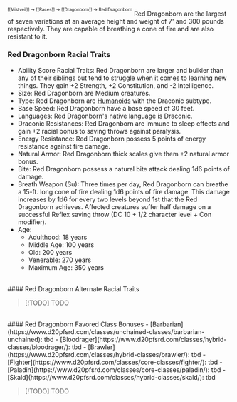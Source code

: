 <sup><sup>[[Mistveil]] → [[Races]] → [[Dragonborn]] → Red Dragonborn</sup></sup>
Red Dragonborn are the largest of seven variations at an average height and weight of 7' and 300 pounds respectively. They are capable of breathing a cone of fire and are also resistant to it.
<br>
### Red Dragonborn Racial Traits
- Ability Score Racial Traits: Red Dragonborn are larger and bulkier than any of their siblings but tend to struggle when it comes to learning new things. They gain +2 Strength, +2 Constitution, and -2 Intelligence.
- Size: Red Dragonborn are Medium creatures.
- Type: Red Dragonborn are [Humanoids](http://www.d20pfsrd.com/bestiary/rules-for-monsters/creature-types#TOC-Humanoid) with the Draconic subtype.
- Base Speed: Red Dragonborn have a base speed of 30 feet.
- Languages: Red Dragonborn's native language is Draconic.
- Draconic Resistances: Red Dragonborn are immune to sleep effects and gain +2 racial bonus to saving throws against paralysis.
- Energy Resistance: Red Dragonborn possess 5 points of energy resistance against fire damage.
- Natural Armor: Red Dragonborn thick scales give them +2 natural armor bonus.
- Bite: Red Dragonborn possess a natural bite attack dealing 1d6 points of damage.
- Breath Weapon (Su): Three times per day, Red Dragonborn can breathe a 15-ft. long cone of fire dealing 1d6 points of fire damage. This damage increases by 1d6 for every two levels beyond 1st that the Red Dragonborn achieves. Affected creatures suffer half damage on a successful Reflex saving throw (DC 10 + 1/2 character level + Con modifier).
- Age:
    - Adulthood: 18 years
    - Middle Age: 100 years
    - Old: 200 years
    - Venerable: 270 years
    - Maximum Age: 350 years
<br>
#### Red Dragonborn Alternate Racial Traits

> [!TODO] TODO
<br>
#### Red Dragonborn Favored Class Bonuses
- [Barbarian](https://www.d20pfsrd.com/classes/unchained-classes/barbarian-unchained): tbd
- [Bloodrager](https://www.d20pfsrd.com/classes/hybrid-classes/bloodrager/): tbd
- [Brawler](https://www.d20pfsrd.com/classes/hybrid-classes/brawler/): tbd
- [Fighter](https://www.d20pfsrd.com/classes/core-classes/fighter/): tbd
- [Paladin](https://www.d20pfsrd.com/classes/core-classes/paladin/): tbd
- [Skald](https://www.d20pfsrd.com/classes/hybrid-classes/skald/): tbd

> [!TODO] TODO